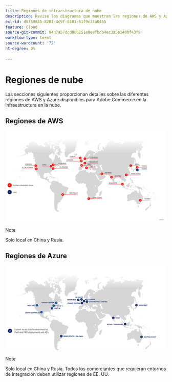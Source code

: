 ```yaml
---
title: Regiones de infraestructura de nube
description: Revise los diagramas que muestran las regiones de AWS y Azure disponibles para Adobe Commerce.
exl-id: d8f59845-8281-4c9f-8101-51f9c35a0455
feature: Cloud
source-git-commit: 94d7a57dcd006251e8eefbdb4ec3a5e140bf43f9
workflow-type: tm+mt
source-wordcount: '72'
ht-degree: 0%

---
```


# Regiones de nube

Las secciones siguientes proporcionan detalles sobre las diferentes regiones de AWS y Azure disponibles para Adobe Commerce en la infraestructura en la nube.

## Regiones de AWS

![Diagrama que muestra las regiones de AWS](../../../assets/playbooks/aws-regions.png)

>[!NOTE]
>
> Solo local en China y Rusia.

## Regiones de Azure

![Diagrama que muestra las regiones de Azure](../../../assets/playbooks/azure-regions.png)

>[!NOTE]
>
> Solo local en China y Rusia. Todos los comerciantes que requieran entornos de integración deben utilizar regiones de EE. UU.

